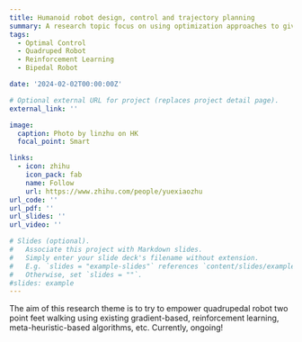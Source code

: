 ```yaml
---
title: Humanoid robot design, control and trajectory planning
summary: A research topic focus on using optimization approaches to give humanoid robot walking fast and stable. Will be realease soon.
tags:
  - Optimal Control
  - Quadruped Robot
  - Reinforcement Learning
  - Bipedal Robot

date: '2024-02-02T00:00:00Z'

# Optional external URL for project (replaces project detail page).
external_link: ''

image:
  caption: Photo by linzhu on HK
  focal_point: Smart

links:
  - icon: zhihu
    icon_pack: fab
    name: Follow
    url: https://www.zhihu.com/people/yuexiaozhu
url_code: ''
url_pdf: ''
url_slides: ''
url_video: ''

# Slides (optional).
#   Associate this project with Markdown slides.
#   Simply enter your slide deck's filename without extension.
#   E.g. `slides = "example-slides"` references `content/slides/example-slides.md`.
#   Otherwise, set `slides = ""`.
#slides: example
---
```


The aim of this research theme is to try to empower quadrupedal robot two point feet walking using existing gradient-based, reinforcement learning, meta-heuristic-based algorithms, etc. Currently, ongoing!
